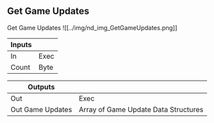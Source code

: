 ## Get Game Updates
Get Game Updates
![[../img/nd_img_GetGameUpdates.png]]

|Inputs||
|--|--|
| In | Exec |
| Count | Byte |

|Outputs||
|--|--|
| Out | Exec |
| Out Game Updates | Array of Game Update Data Structures |
